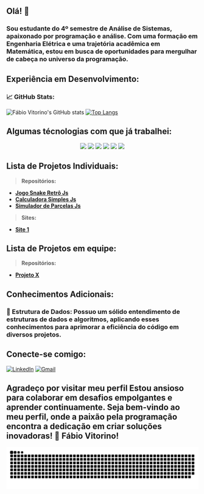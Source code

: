 ## Olá! 👋 

### Sou estudante do 4º semestre de Análise de Sistemas, apaixonado por programação e análise. Com uma formação em Engenharia Elétrica e uma trajetória acadêmica em Matemática, estou em busca de oportunidades para mergulhar de cabeça no universo da programação. 

## Experiência em Desenvolvimento:

### <b>📈 GitHub Stats:</b>
![Fábio Vitorino's GitHub stats](https://github-readme-stats.vercel.app/api?username=fabiovitorino97&show_icons=true&theme=vue-dark)
[![Top Langs](https://github-readme-stats.vercel.app/api/top-langs/?username=fabiovitorino97&layout=compact&theme=vue-dark)](https://github.com/anuraghazra/github-readme-stats)


## Algumas técnologias com que já trabalhei:
<p align="center">
  <img src="https://img.shields.io/badge/HTML5-E34F26?style=for-the-badge&logo=html5&logoColor=white"/>
  <img src="https://img.shields.io/badge/CSS3-1572B6?style=for-the-badge&logo=css3&logoColor=white"/>
  <img src="https://img.shields.io/badge/JavaScript-F7DF1E?style=for-the-badge&logo=javascript&logoColor=black"/>
  <img src="https://img.shields.io/badge/MySQL-00000F?style=for-the-badge&logo=mysql&logoColor=white"/>
  <img src="https://img.shields.io/badge/figma-%23F24E1E.svg?style=for-the-badge&logo=figma&logoColor=white">
  <img src="https://img.shields.io/badge/java-%23ED8B00.svg?style=for-the-badge&logo=openjdk&logoColor=white">
</p>


## Lista de Projetos Individuais:
>**Repositórios:**            
- **[Jogo Snake Retrô Js](https://github.com/fabiovitorino97/js-snake-game/)**      
- **[Calculadora Simples Js](https://github.com/fabiovitorino97/simple-js-calculator)**
- **[Simulador de Parcelas Js](https://github.com/fabiovitorino97/js-installment-simulator)**


>**Sites:**        
- **[Site 1]()**

## Lista de Projetos em equipe:
>**Repositórios:**        
- **[Projeto X]()**

## Conhecimentos Adicionais:

### 🧠 Estrutura de Dados: Possuo um sólido entendimento de estruturas de dados e algoritmos, aplicando esses conhecimentos para aprimorar a eficiência do código em diversos projetos.

## Conecte-se comigo:
</a>
  <a href="https://https://www.linkedin.com/in/devfabiovitorino/">
  <img alt="LinkedIn" src="https://img.shields.io/badge/linkedin-%230077B5.svg?logo=linkedin&logoColor=white"  title="LinkedIn - Pedro Henrique Mota"/></a>
  <a href="mailto:fabiiovr@gmail.com">
  <img alt="Gmail" src="https://img.shields.io/badge/Gmail-D14836?logo=gmail&logoColor=white"  title="Gmail - Pedro Henrique Mota"/></a>
</p>

## Agradeço por visitar meu perfil Estou ansioso para colaborar em desafios empolgantes e aprender continuamente. Seja bem-vindo ao meu perfil, onde a paixão pela programação encontra a dedicação em criar soluções inovadoras! 🚀 Fábio Vitorino!


![Snake animation](https://raw.githubusercontent.com/Platane/snk/output/github-contribution-grid-snake.svg) 
